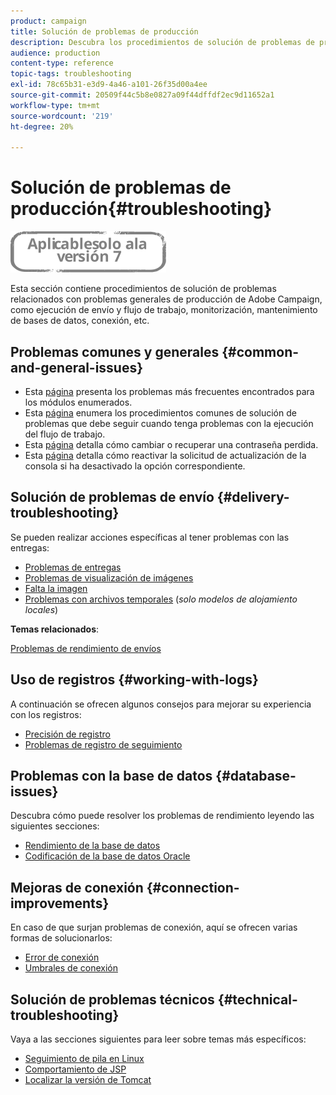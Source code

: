 ```yaml
---
product: campaign
title: Solución de problemas de producción
description: Descubra los procedimientos de solución de problemas de producción relacionados con la configuración de Adobe Campaign, la supervisión, el proceso de actualización, el procesamiento de datos y el procedimiento de mantenimiento de la base de datos.
audience: production
content-type: reference
topic-tags: troubleshooting
exl-id: 78c65b31-e3d9-4a46-a101-26f35d00a4ee
source-git-commit: 20509f44c5b8e0827a09f44dffdf2ec9d11652a1
workflow-type: tm+mt
source-wordcount: '219'
ht-degree: 20%

---
```


# Solución de problemas de producción{#troubleshooting}

![](../../assets/v7-only.svg)

Esta sección contiene procedimientos de solución de problemas relacionados con problemas generales de producción de Adobe Campaign, como ejecución de envío y flujo de trabajo, monitorización, mantenimiento de bases de datos, conexión, etc.

## Problemas comunes y generales {#common-and-general-issues}

* Esta [página](../../production/using/modules-and-frequent-issues.md) presenta los problemas más frecuentes encontrados para los módulos enumerados.
* Esta [página](../../production/using/workflow-execution.md) enumera los procedimientos comunes de solución de problemas que debe seguir cuando tenga problemas con la ejecución del flujo de trabajo.
* Esta [página](../../production/using/lost-password.md) detalla cómo cambiar o recuperar una contraseña perdida.
* Esta [página](../../production/using/console-update.md) detalla cómo reactivar la solicitud de actualización de la consola si ha desactivado la opción correspondiente.

## Solución de problemas de envío {#delivery-troubleshooting}

Se pueden realizar acciones específicas al tener problemas con las entregas:
* [Problemas de entregas](../../production/using/performance-and-throughput-issues.md#deliverability_issues)
* [Problemas de visualización de imágenes](../../production/using/image-display-issues.md)
* [Falta la imagen](../../production/using/images-missing.md)
* [Problemas con archivos temporales](../../production/using/temporary-files.md) (*solo modelos de alojamiento locales*)

**Temas relacionados**:

[Problemas de rendimiento de envíos](../../delivery/using/delivery-performances.md)

## Uso de registros {#working-with-logs}

A continuación se ofrecen algunos consejos para mejorar su experiencia con los registros:

* [Precisión de registro](../../production/using/log-precision.md)
* [Problemas de registro de seguimiento](../../production/using/tracking-logs-issues.md)

## Problemas con la base de datos {#database-issues}

Descubra cómo puede resolver los problemas de rendimiento leyendo las siguientes secciones:

* [Rendimiento de la base de datos](../../production/using/database-performances.md)
* [Codificación de la base de datos Oracle](../../production/using/encoding-of-the-oracle-database.md)

## Mejoras de conexión {#connection-improvements}

En caso de que surjan problemas de conexión, aquí se ofrecen varias formas de solucionarlos:

* [Error de conexión](../../production/using/failure-to-connect.md)
* [Umbrales de conexión](../../production/using/connection-thresholds.md)

## Solución de problemas técnicos {#technical-troubleshooting}

Vaya a las secciones siguientes para leer sobre temas más específicos:

* [Seguimiento de pila en Linux](../../production/using/stack-trace-in-linux.md)
* [Comportamiento de JSP](../../production/using/jsp-behavior.md)
* [Localizar la versión de Tomcat](../../production/using/locate-tomcat-version.md)
